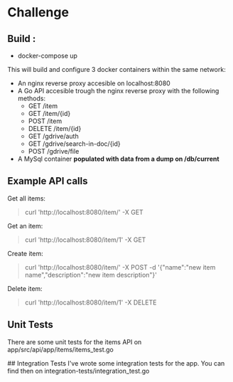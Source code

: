 # Challenge

## Build :  
  - docker-compose up

This will build and configure 3 docker containers within the same network:
- An nginx reverse proxy accesible on localhost:8080
- A Go API accesible trough the nginx reverse proxy with the following methods:  
  - GET     /item  
  - GET     /item/{id}  
  - POST    /item  
  - DELETE  /item/{id}  
  - GET     /gdrive/auth  
  -	GET     /gdrive/search-in-doc/{id}  
  - POST    /gdrive/file  
- A MySql container <b>populated with data from a dump on /db/current</b>

## Example API calls

  Get all items:  
  > curl 'http://localhost:8080/item/' -X GET

  Get an item:  
  > curl 'http://localhost:8080/item/1' -X GET

  Create item:  
  > curl 'http://localhost:8080/item/' -X POST -d '{"name":"new item name","description":"new item description"}'  

  Delete item:  
  > curl 'http://localhost:8080/item/1' -X DELETE

## Unit Tests
There are some unit tests for the items API on app/src/api/app/items/items_test.go

## Integration Tests
I've wrote some integration tests for the app.
You can find then on integration-tests/integration_test.go